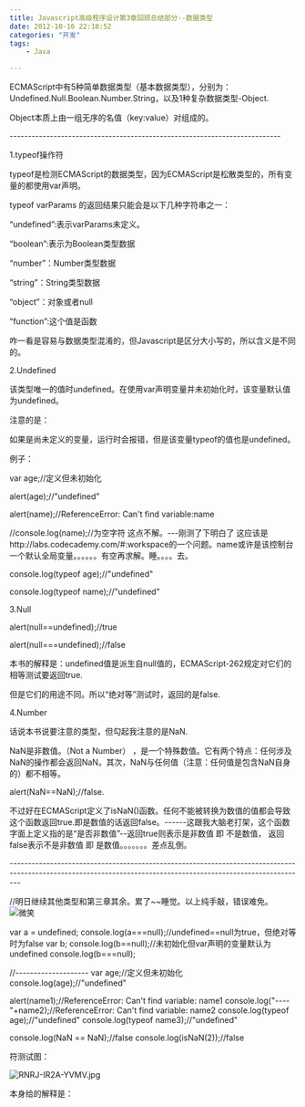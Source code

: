 ```yaml
---
title: Javascript高级程序设计第3章回顾总结部分--数据类型
date: 2012-10-16 22:18:52
categories: "开发"
tags:
	- Java

---
```


ECMAScript中有5种简单数据类型（基本数据类型），分别为：Undefined.Null.Boolean.Number.String，以及1种复杂数据类型-Object.

Object本质上由一组无序的名值（key:value）对组成的。

\--------------------------------------------------------------------------

1.typeof操作符

typeof是检测ECMAScript的数据类型，因为ECMAScript是松散类型的，所有变量的都使用var声明。

typeof varParams 的返回结果只能会是以下几种字符串之一：

“undefined”:表示varParams未定义。

“boolean”:表示为Boolean类型数据

“number”：Number类型数据

“string”：String类型数据

“object”：对象或者null

“function”:这个值是函数

咋一看是容易与数据类型混淆的，但Javascript是区分大小写的，所以含义是不同的。

2.Undefined

该类型唯一的值时undefined。在使用var声明变量并未初始化时，该变量默认值为undefined。

注意的是：

如果是尚未定义的变量，运行时会报错，但是该变量typeof的值也是undefined。

例子：

var age;//定义但未初始化

alert(age);//"undefined"

alert(name);//ReferenceError: Can't find variable:name

//console.log(name);//为空字符 这点不解。---刚测了下明白了 这应该是http://labs.codecademy.com/\#:workspace的一个问题。name或许是该控制台一个默认全局变量。。。。。。有空再求解。睡。。。。去。

console.log(typeof age);//"undefined"

console.log(typeof name);//"undefined"

3.Null

alert(null==undefined);//true

alert(null===undefined);//false

本书的解释是：undefined值是派生自null值的，ECMAScript-262规定对它们的相等测试要返回true.

但是它们的用途不同。所以“绝对等”测试时，返回的是false.

4.Number

话说本书说要注意的类型，但勾起我注意的是NaN.

NaN是非数值。（Not a Number） ，是一个特殊数值。它有两个特点：任何涉及NaN的操作都会返回NaN。其次，NaN与任何值（注意：任何值是包含NaN自身的）都不相等。

alert(NaN==NaN);//false.

不过好在ECMAScript定义了isNaN()函数。任何不能被转换为数值的值都会导致这个函数返回true.即是数值的话返回false。------这跟我大脑老打架，这个函数字面上定义指的是“是否非数值”--返回true则表示是非数值 即 不是数值， 返回false表示不是非数值 即 是数值。。。。。。。差点乱倒。

\---------------------------------------------------------------------------------------------------------------------------------------------------------------

//明日继续其他类型和第三章其余。累了~~睡觉。以上纯手敲，错误难免。![微笑][QJVY-NZEN-YNZ2.gif]

var a = undefined;
console.log(a===null);//undefined==null为true，但绝对等时为false
var b;
console.log(b==null);//未初始化但var声明的变量默认为undefined
console.log(b===null);


//--------------------
var age;//定义但未初始化
console.log(age);//"undefined"


alert(name1);//ReferenceError: Can't find variable: name1
console.log("----"+name2);//ReferenceError: Can't find variable: name2
console.log(typeof age);//"undefined"
console.log(typeof name3);//"undefined"


console.log(NaN == NaN);//false
console.log(isNaN(2));//false



符测试图：

![RNRJ-IR2A-YVMV.jpg][]


本身给的解释是：


[QJVY-NZEN-YNZ2.gif]: /pro/os/crawler/QJVY-NZEN-YNZ2.gif
[RNRJ-IR2A-YVMV.jpg]: /pro/os/crawler/RNRJ-IR2A-YVMV.jpg